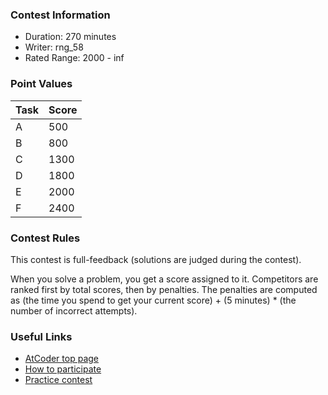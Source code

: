 
<div>

<span>

<span>

### **Contest Information**

<ul>

<li>
Duration: 270 minutes
</li>

<li>
Writer: rng_58
</li>

<li>
Rated Range: 
<span>
2000
</span>
- 
<span>
inf
</span>

</li>

</ul>

### **Point Values**

<div>

<div>

<table>

<thead>

<tr>

<th>
Task
</th>

<th>
Score
</th>

</tr>

</thead>

<tbody>

<tr>

<td>
A
</td>

<td>
500
</td>

</tr>

<tr>

<td>
B
</td>

<td>
800
</td>

</tr>

<tr>

<td>
C
</td>

<td>
1300
</td>

</tr>

<tr>

<td>
D
</td>

<td>
1800
</td>

</tr>

<tr>

<td>
E
</td>

<td>
2000
</td>

</tr>

<tr>

<td>
F
</td>

<td>
2400
</td>

</tr>

</tbody>

</table>

</div>

</div>

### **Contest Rules**
This contest is full-feedback (solutions are judged during the contest).
    

When you solve a problem, you get a score assigned to it.
    Competitors are ranked first by total scores, then by penalties.
    The penalties are computed as (the time you spend to get your current score) + (5 minutes) * (the number of incorrect attempts).
    


### **Useful Links**

<ul>

<li>
<a href="https://atcoder.jp/">AtCoder top page</a>
</li>

<li>
<a href="https://atcoder.jp/post/2">How to participate</a>
</li>

<li>
<a href="https://atcoder.jp/contests/practice">Practice contest</a>
</li>

</ul>

</span>

</span>

</div>
